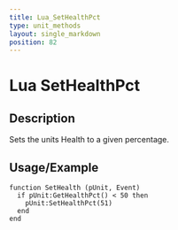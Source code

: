 ```yaml
---
title: Lua_SetHealthPct
type: unit_methods
layout: single_markdown
position: 82
---
```


# Lua SetHealthPct

## Description

Sets the units Health to a given percentage.

## Usage/Example

```
function SetHealth (pUnit, Event)
  if pUnit:GetHealthPct() < 50 then
    pUnit:SetHealthPct(51)
  end
end
```
